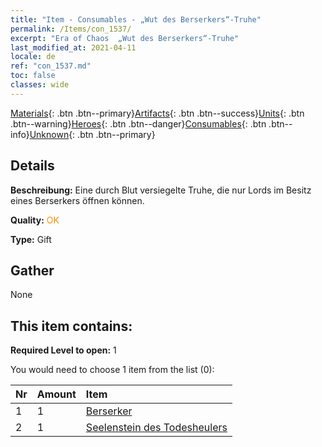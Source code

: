 ```yaml
---
title: "Item - Consumables - „Wut des Berserkers“-Truhe"
permalink: /Items/con_1537/
excerpt: "Era of Chaos  „Wut des Berserkers“-Truhe"
last_modified_at: 2021-04-11
locale: de
ref: "con_1537.md"
toc: false
classes: wide
---
```

 [Materials](/de/Items/){: .btn .btn--primary}[Artifacts](/de/Items/Artifacts/){: .btn .btn--success}[Units](/de/Items/Units/){: .btn .btn--warning}[Heroes](/de/Items/Heroes/){: .btn .btn--danger}[Consumables](/de/Items/Consumables/){: .btn .btn--info}[Unknown](/de/Items/Unknown/){: .btn .btn--primary}

## Details
 **Beschreibung:** Eine durch Blut versiegelte Truhe, die nur Lords im Besitz eines Berserkers öffnen können.

 **Quality:** <span style="color: #FF8C00">OK</span>

 **Type:** Gift

## Gather

  None

## This item contains:

 **Required Level to open:** 1

 You would need to choose 1 item from the list (0):

  | Nr | Amount |     Item    |
  |:---|:-------|:------------|
  | 1 | 1 | [Berserker](/de/Items/unt_224/) | 
  | 2 | 1 | [Seelenstein des Todesheulers](/de/Items/unt_312/) | 
